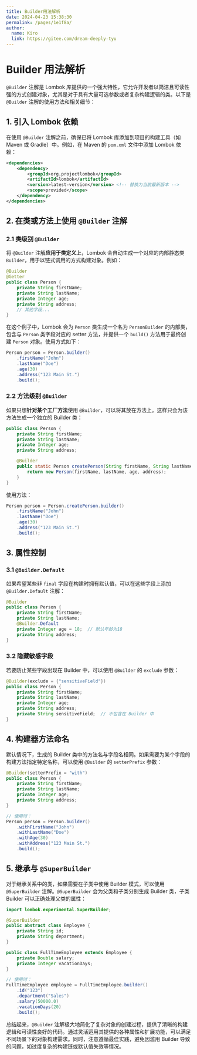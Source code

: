 ```yaml
---
title: Builder用法解析
date: 2024-04-23 15:38:30
permalink: /pages/1e1f8a/
author: 
  name: Kiro
  link: https://gitee.com/dream-deeply-tyu
---
```

# Builder 用法解析

`@Builder` 注解是 Lombok 库提供的一个强大特性，它允许开发者以简洁且可读性强的方式创建对象，尤其是对于具有大量可选参数或者复杂构建逻辑的类。以下是 `@Builder` 注解的使用方法和相关细节：

## 1. 引入 Lombok 依赖

在使用 `@Builder` 注解之前，确保已将 Lombok 库添加到项目的构建工具（如 Maven 或 Gradle）中。例如，在 Maven 的 `pom.xml` 文件中添加 Lombok 依赖：

```xml
<dependencies>
    <dependency>
        <groupId>org.projectlombok</groupId>
        <artifactId>lombok</artifactId>
        <version>latest-version</version> <!-- 替换为当前最新版本 -->
        <scope>provided</scope>
    </dependency>
</dependencies>
```

## 2. 在类或方法上使用 `@Builder` 注解

### 2.1 类级别 `@Builder`

将 `@Builder` 注解**应用于类定义上**，Lombok 会自动生成一个对应的内部静态类 `Builder`，用于以链式调用的方式构建对象。例如：

```java
@Builder
@Getter
public class Person {
    private String firstName;
    private String lastName;
    private Integer age;
    private String address;
    // 其他字段...
}
```

在这个例子中，Lombok 会为 `Person` 类生成一个名为 `PersonBuilder` 的内部类，包含与 `Person` 类字段对应的 setter 方法，并提供一个 `build()` 方法用于最终创建 `Person` 对象。使用方式如下：

```java
Person person = Person.builder()
    .firstName("John")
    .lastName("Doe")
    .age(30)
    .address("123 Main St.")
    .build();
```

### 2.2 方法级别 `@Builder`

如果只想**针对某个工厂方法**使用 `@Builder`，可以将其放在方法上。这样只会为该方法生成一个独立的 Builder 类：

```java
public class Person {
    private String firstName;
    private String lastName;
    private Integer age;
    private String address;

    @Builder
    public static Person createPerson(String firstName, String lastName, int age, String address) {
        return new Person(firstName, lastName, age, address);
    }
}
```

使用方法：

```java
Person person = Person.createPerson.builder()
    .firstName("John")
    .lastName("Doe")
    .age(30)
    .address("123 Main St.")
    .build();
```

## 3. 属性控制

### 3.1 `@Builder.Default`

如果希望某些非 `final` 字段在构建时拥有默认值，可以在这些字段上添加 `@Builder.Default` 注解：

```java
@Builder
public class Person {
    private String firstName;
    private String lastName;
    @Builder.Default
    private Integer age = 18;  // 默认年龄为18
    private String address;
}
```

### 3.2 隐藏敏感字段

若要防止某些字段出现在 Builder 中，可以使用 `@Builder` 的 `exclude` 参数：

```java
@Builder(exclude = {"sensitiveField"})
public class Person {
    private String firstName;
    private String lastName;
    private Integer age;
    private String address;
    private String sensitiveField;  // 不包含在 Builder 中
}
```

## 4. 构建器方法命名

默认情况下，生成的 Builder 类中的方法名与字段名相同。如果需要为某个字段的构建方法指定特定名称，可以使用 `@Builder` 的 `setterPrefix` 参数：

```java
@Builder(setterPrefix = "with")
public class Person {
    private String firstName;
    private String lastName;
    private Integer age;
    private String address;
}

// 使用时：
Person person = Person.builder()
    .withFirstName("John")
    .withLastName("Doe")
    .withAge(30)
    .withAddress("123 Main St.")
    .build();
```

## 5. 继承与 `@SuperBuilder`

对于继承关系中的类，如果需要在子类中使用 Builder 模式，可以使用 `@SuperBuilder` 注解。`@SuperBuilder` 会为父类和子类分别生成 Builder 类，子类 Builder 可以正确处理父类的属性：

```java
import lombok.experimental.SuperBuilder;

@SuperBuilder
public abstract class Employee {
    private String id;
    private String department;
}

public class FullTimeEmployee extends Employee {
    private Double salary;
    private Integer vacationDays;
}

// 使用时：
FullTimeEmployee employee = FullTimeEmployee.builder()
    .id("123")
    .department("Sales")
    .salary(50000.0)
    .vacationDays(20)
    .build();
```

总结起来，`@Builder` 注解极大地简化了复杂对象的创建过程，提供了清晰的构建逻辑和可读性良好的代码。通过灵活运用其提供的各种属性和扩展功能，可以满足不同场景下的对象构建需求。同时，注意遵循最佳实践，避免因滥用 Builder 导致的问题，如过度复杂的构建链或默认值失效等情况。
